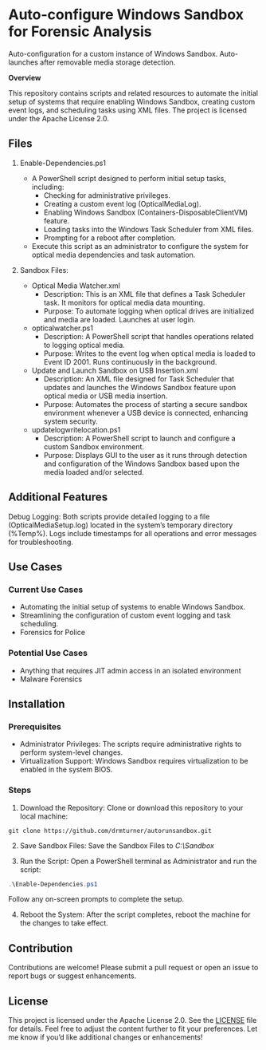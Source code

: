 # Auto-configure Windows Sandbox for Forensic Analysis
Auto-configuration for a custom instance of Windows Sandbox. Auto-launches after removable media storage detection. 

**Overview**

This repository contains scripts and related resources to automate the initial setup of systems that require enabling Windows Sandbox, creating custom event logs, and scheduling tasks using XML files. The project is licensed under the Apache License 2.0.

## Files

1. Enable-Dependencies.ps1
   - A PowerShell script designed to perform initial setup tasks, including:
     - Checking for administrative privileges.
     - Creating a custom event log (OpticalMediaLog).
     - Enabling Windows Sandbox (Containers-DisposableClientVM) feature.
     - Loading tasks into the Windows Task Scheduler from XML files.
     - Prompting for a reboot after completion.
   - Execute this script as an administrator to configure the system for optical media dependencies and task automation.

2. Sandbox Files:
   - Optical Media Watcher.xml
     - Description: This is an XML file that defines a Task Scheduler task. It monitors for optical media data mounting.
     - Purpose: To automate logging when optical drives are initialized and media are loaded. Launches at user login. 
   - opticalwatcher.ps1
     - Description: A PowerShell script that handles operations related to logging optical media.
     - Purpose: Writes to the event log when optical media is loaded to Event ID 2001. Runs continuously in the background.
   - Update and Launch Sandbox on USB Insertion.xml
     - Description: An XML file designed for Task Scheduler that updates and launches the Windows Sandbox feature upon optical media or USB media insertion.
     - Purpose: Automates the process of starting a secure sandbox environment whenever a USB device is connected, enhancing system security.
   - updatelogwritelocation.ps1
     - Description: A PowerShell script to launch and configure a custom Sandbox environment.
     - Purpose: Displays GUI to the user as it runs through detection and configuration of the Windows Sandbox based upon the media loaded and/or selected.

## Additional Features
Debug Logging: Both scripts provide detailed logging to a file (OpticalMediaSetup.log) located in the system’s temporary directory (%Temp%). Logs include timestamps for all operations and error messages for troubleshooting.

## Use Cases

### Current Use Cases
- Automating the initial setup of systems to enable Windows Sandbox.
- Streamlining the configuration of custom event logging and task scheduling.
- Forensics for Police

### Potential Use Cases
- Anything that requires JIT admin access in an isolated environment
- Malware Forensics


## Installation
### Prerequisites
- Administrator Privileges: The scripts require administrative rights to perform system-level changes.
- Virtualization Support: Windows Sandbox requires virtualization to be enabled in the system BIOS.

### Steps
1. Download the Repository:
Clone or download this repository to your local machine:
```
git clone https://github.com/drmturner/autorunsandbox.git
```

2. Save Sandbox Files:
Save the Sandbox Files to _C:\Sandbox_

3. Run the Script:
Open a PowerShell terminal as Administrator and run the script:
``` powershell
.\Enable-Dependencies.ps1
```
Follow any on-screen prompts to complete the setup.

4. Reboot the System:
After the script completes, reboot the machine for the changes to take effect.

## Contribution
Contributions are welcome! Please submit a pull request or open an issue to report bugs or suggest enhancements.

## License
This project is licensed under the Apache License 2.0. See the [LICENSE](/LICENSE) file for details.
Feel free to adjust the content further to fit your preferences. Let me know if you’d like additional changes or enhancements!
